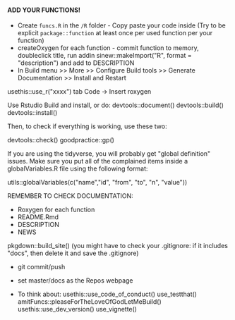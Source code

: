 #### ADD YOUR FUNCTIONS!
 - Create `funcs.R` in the `/R` folder - Copy paste your code inside
    (Try to be explicit `package::function` at least once per used function per your function)
 - createOxygen for each function - commit function to memory, doubleclick title, run addin
sinew::makeImport("R", format = "description") and add to DESCRIPTION
 - In Build menu >> More >> Configure Build tools >> Generate Documentation >> Install and Restart

usethis::use_r("xxxx")
tab Code -> Insert roxygen

Use Rstudio Build and install, or do:
devtools::document()
devtools::build()
devtools::install()

Then, to check if everything is working, use these two:

devtools::check()
goodpractice::gp()

If you are using the tidyverse, you will probably get "global definition" issues. Make sure you
put all of the complained items inside a globalVariables.R file using the following format:

utils::globalVariables(c("name","id", "from", "to", "n", "value"))


REMEMBER TO CHECK DOCUMENTATION:
  - Roxygen for each function
  - README.Rmd
  - DESCRIPTION
  - NEWS

pkgdown::build_site()
(you might have to check your .gitignore: if it includes "docs", then delete it and save the .gitignore)
 - git commit/push
 - set master/docs as the Repos webpage

 - To think about:
usethis::use_code_of_conduct()
use_testthat()
amitFuncs::pleaseForTheLoveOfGodLetMeBuild()
usethis::use_dev_version()
use_vignette()
